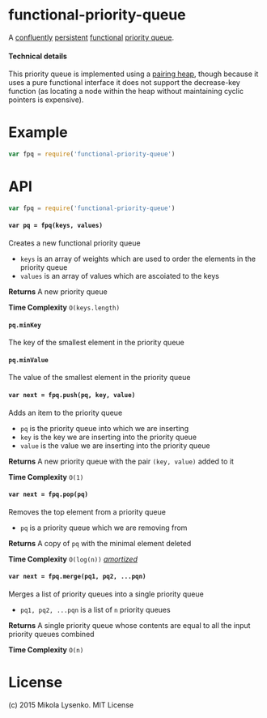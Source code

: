 functional-priority-queue
=========================
A [confluently](http://en.wikipedia.org/wiki/Persistent_data_structure#Confluently_persistent) [persistent](http://en.wikipedia.org/wiki/Persistent_data_structure) [functional](http://en.wikipedia.org/wiki/Purely_functional) [priority queue](http://en.wikipedia.org/wiki/Priority_queue).  

#### Technical details

This priority queue is implemented using a [pairing heap](http://en.wikipedia.org/wiki/Pairing_heap), though because it uses a pure functional interface it does not support the decrease-key function (as locating a node within the heap without maintaining cyclic pointers is expensive).

# Example

```javascript
var fpq = require('functional-priority-queue')


```

# API

```javascript
var fpq = require('functional-priority-queue')
```

#### `var pq = fpq(keys, values)`
Creates a new functional priority queue

* `keys` is an array of weights which are used to order the elements in the priority queue
* `values` is an array of values which are ascoiated to the keys

**Returns** A new priority queue

**Time Complexity** `O(keys.length)`

#### `pq.minKey`
The key of the smallest element in the priority queue

#### `pq.minValue`
The value of the smallest element in the priority queue

#### `var next = fpq.push(pq, key, value)`
Adds an item to the priority queue

* `pq` is the priority queue into which we are inserting
* `key` is the key we are inserting into the priority queue
* `value` is the value we are inserting into the priority queue

**Returns** A new priority queue with the pair `(key, value)` added to it

**Time Complexity** `O(1)`

#### `var next = fpq.pop(pq)`
Removes the top element from a priority queue

* `pq` is a priority queue which we are removing from

**Returns** A copy of `pq` with the minimal element deleted

**Time Complexity** `O(log(n))` [*amortized*](http://en.wikipedia.org/wiki/Amortized_analysis)

#### `var next = fpq.merge(pq1, pq2, ...pqn)`
Merges a list of priority queues into a single priority queue

* `pq1, pq2, ...pqn` is a list of `n` priority queues

**Returns** A single priority queue whose contents are equal to all the input priority queues combined

**Time Complexity** `O(n)`

# License
(c) 2015 Mikola Lysenko. MIT License